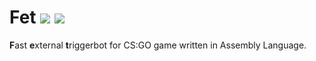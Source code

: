 # Fet ![](https://img.shields.io/badge/game-CS%3AGO-yellow.svg) ![](https://img.shields.io/badge/license-MIT-blue.svg)
**F**ast **e**xternal **t**riggerbot for CS:GO game written in Assembly Language.
